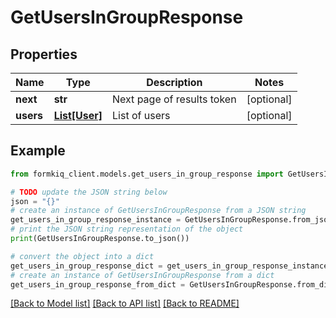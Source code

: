 # GetUsersInGroupResponse


## Properties

Name | Type | Description | Notes
------------ | ------------- | ------------- | -------------
**next** | **str** | Next page of results token | [optional] 
**users** | [**List[User]**](User.md) | List of users | [optional] 

## Example

```python
from formkiq_client.models.get_users_in_group_response import GetUsersInGroupResponse

# TODO update the JSON string below
json = "{}"
# create an instance of GetUsersInGroupResponse from a JSON string
get_users_in_group_response_instance = GetUsersInGroupResponse.from_json(json)
# print the JSON string representation of the object
print(GetUsersInGroupResponse.to_json())

# convert the object into a dict
get_users_in_group_response_dict = get_users_in_group_response_instance.to_dict()
# create an instance of GetUsersInGroupResponse from a dict
get_users_in_group_response_from_dict = GetUsersInGroupResponse.from_dict(get_users_in_group_response_dict)
```
[[Back to Model list]](../README.md#documentation-for-models) [[Back to API list]](../README.md#documentation-for-api-endpoints) [[Back to README]](../README.md)


